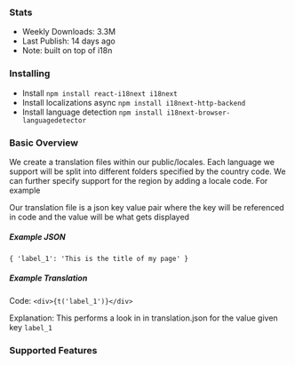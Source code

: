 ### Stats
- Weekly Downloads: 3.3M
- Last Publish: 14 days ago
- Note: built on top of i18n

### Installing
- Install `npm install react-i18next i18next`
- Install localizations async `npm install i18next-http-backend`
- Install language detection `npm install i18next-browser-languagedetector`

### Basic Overview
We create a translation files within our public/locales. Each language we support will be split into different folders specified by the country code. We can further specify support for the region by adding a locale code. For example 

Our translation file is a json key value pair where the key will be referenced in code and the value will be what gets displayed

##### Example JSON
`
{
  'label_1': 'This is the title of my page'
}
`

##### Example Translation
Code: `<div>{t('label_1')}</div>`

Explanation: This performs a look in in translation.json for the value given key `label_1`

### Supported Features


